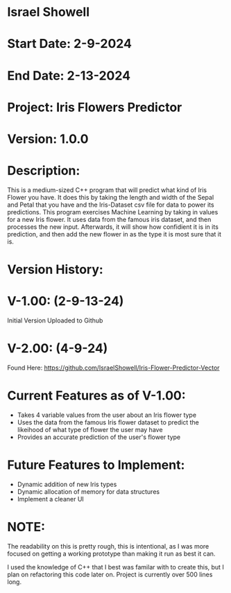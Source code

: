 # Israel Showell
# Start Date: 2-9-2024
# End Date: 2-13-2024
# Project: Iris Flowers Predictor
# Version: 1.0.0

# Description:
This is a medium-sized C++ program that will predict what kind of Iris Flower you have. 
It does this by taking the length and width of the Sepal and Petal that you have and the Iris-Dataset csv file for data to power its predictions.
This program exercises Machine Learning by taking in values for a new Iris flower.
It uses data from the famous iris dataset, and then processes the new input.
Afterwards, it will show how confidient it is in its prediction, and then add the new flower in as the
type it is most sure that it is. 

# Version History:

# V-1.00: (2-9-13-24)
Initial Version
Uploaded to Github

# V-2.00: (4-9-24)
Found Here:
https://github.com/IsraelShowell/Iris-Flower-Predictor-Vector

# Current Features as of V-1.00:
- Takes 4 variable values from the user about an Iris flower type 
- Uses the data from the famous Iris flower dataset to predict the likeihood of what type of flower the user may have
- Provides an accurate prediction of the user's flower type

# Future Features to Implement:
- Dynamic addition of new Iris types
- Dynamic allocation of memory for data structures
- Implement a cleaner UI
# NOTE:
The readability on this is pretty rough, this is intentional, 
as I was more focused on getting a working prototype than making 
it run as best it can.

I used the knowledge of C++ that I best was familar with to create this, 
but I plan on refactoring this code later on.
Project is currently over 500 lines long.



